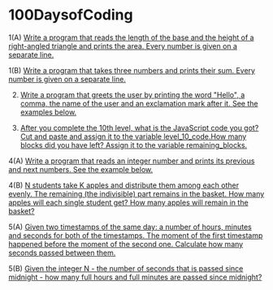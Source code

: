 # 100DaysofCoding

1(A) [Write a program that reads the length of the base and the height of a right-angled triangle and prints the area. Every number is given on a separate line.](CodeDay1(A).md)

1(B) [Write a program that takes three numbers and prints their sum. Every number is given on a separate line.](CodeDay1(B).md)

2) [Write a program that greets the user by printing the word "Hello", a comma, the name of the user and an exclamation mark after it. See the examples below.](CodeDay2.md)

3) [After you complete the 10th level, what is the JavaScript code you got? Cut and paste and assign it to the variable level_10_code.How many blocks did you have left? Assign it to the variable remaining_blocks.](CodeDay3.md)

4(A) [Write a program that reads an integer number and prints its previous and next numbers. See the example below.](CodeDay4(A).md)

4(B) [N students take K apples and distribute them among each other evenly. The remaining (the indivisible) part remains in the basket. How many apples will each single student get? How many apples will remain in the basket?](CodeDay4(B).md)

5(A) [Given two timestamps of the same day: a number of hours, minutes and seconds for both of the timestamps. The moment of the first timestamp happened before the moment of the second one. Calculate how many seconds passed between them.](CodeDay5(A).md)

5(B) [Given the integer N - the number of seconds that is passed since midnight - how many full hours and full minutes are passed since midnight?](CodeDay5(B).md)

